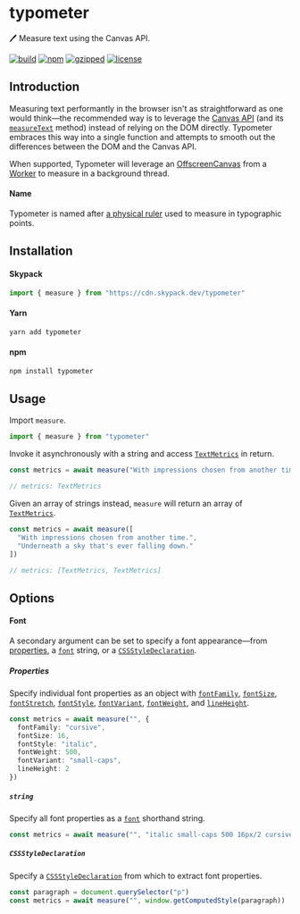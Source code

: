 # typometer

🖊️ Measure text using the Canvas API.

[![build](https://github.com/bouchenoiremarc/typometer/actions/workflows/ci.yml/badge.svg?branch=main)](https://github.com/bouchenoiremarc/typometer/actions/workflows/ci.yml) [![npm](https://img.shields.io/npm/v/typometer?color=%230cf)](https://www.npmjs.com/package/typometer) [![gzipped](https://img.shields.io/bundlephobia/minzip/typometer?label=gzipped&color=%2385f)](https://www.npmjs.com/package/typometer) [![license](https://img.shields.io/github/license/bouchenoiremarc/typometer?color=%23e4b)](https://github.com/bouchenoiremarc/typometer/blob/main/LICENSE)

## Introduction

Measuring text performantly in the browser isn't as straightforward as one would think—the recommended way is to leverage the [Canvas API](https://developer.mozilla.org/en-US/docs/Web/API/Canvas_API) (and its [`measureText`](https://developer.mozilla.org/en-US/docs/Web/API/CanvasRenderingContext2D/measureText) method) instead of relying on the DOM directly. Typometer embraces this way into a single function and attempts to smooth out the differences between the DOM and the Canvas API.

When supported, Typometer will leverage an [OffscreenCanvas](https://developer.mozilla.org/en-US/docs/Web/API/OffscreenCanvas) from a [Worker](https://developer.mozilla.org/en-US/docs/Web/API/Worker/Worker) to measure in a background thread.

#### Name

Typometer is named after [a physical ruler](https://en.wikipedia.org/wiki/Typometer) used to measure in typographic points.

## Installation

#### Skypack

```javascript
import { measure } from "https://cdn.skypack.dev/typometer"
```

#### Yarn

```bash
yarn add typometer
```

#### npm

```bash
npm install typometer
```

## Usage

Import `measure`.

```typescript
import { measure } from "typometer"
```

Invoke it asynchronously with a string and access [`TextMetrics`](https://developer.mozilla.org/en-US/docs/Web/API/TextMetrics) in return.

```typescript
const metrics = await measure("With impressions chosen from another time.")

// metrics: TextMetrics
```

Given an array of strings instead, `measure` will return an array of [`TextMetrics`](https://developer.mozilla.org/en-US/docs/Web/API/TextMetrics).

```typescript
const metrics = await measure([
  "With impressions chosen from another time.",
  "Underneath a sky that's ever falling down."
])

// metrics: [TextMetrics, TextMetrics]
```

## Options

#### Font

A secondary argument can be set to specify a font appearance—from [properties](#properties), a [`font`](#string) string, or a [`CSSStyleDeclaration`](#CSSStyleDeclaration).

##### Properties

Specify individual font properties as an object with [`fontFamily`](https://developer.mozilla.org/en-US/docs/Web/CSS/font-family), [`fontSize`](https://developer.mozilla.org/en-US/docs/Web/CSS/font-size), [`fontStretch`](https://developer.mozilla.org/en-US/docs/Web/CSS/font-stretch), [`fontStyle`](https://developer.mozilla.org/en-US/docs/Web/CSS/font-style), [`fontVariant`](https://developer.mozilla.org/en-US/docs/Web/CSS/font-variant), [`fontWeight`](https://developer.mozilla.org/en-US/docs/Web/CSS/font-weight), and [`lineHeight`](https://developer.mozilla.org/en-US/docs/Web/CSS/line-height).

```typescript
const metrics = await measure("", {
  fontFamily: "cursive",
  fontSize: 16,
  fontStyle: "italic",
  fontWeight: 500,
  fontVariant: "small-caps",
  lineHeight: 2
})
```

##### `string`

Specify all font properties as a [`font`](https://developer.mozilla.org/en-US/docs/Web/CSS/font) shorthand string.

```typescript
const metrics = await measure("", "italic small-caps 500 16px/2 cursive")
```

##### `CSSStyleDeclaration`

Specify a [`CSSStyleDeclaration`](https://developer.mozilla.org/en-US/docs/Web/API/CSSStyleDeclaration) from which to extract font properties.

```typescript
const paragraph = document.querySelector("p")
const metrics = await measure("", window.getComputedStyle(paragraph))
```
